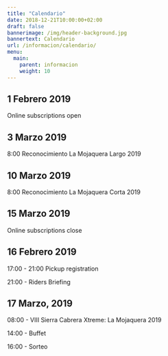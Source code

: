 ```yaml
---
title: "Calendario"
date: 2018-12-21T10:00:00+02:00
draft: false
bannerimage: /img/header-background.jpg
bannertext: Calendario
url: /informacion/calendario/
menu:
  main:
    parent: informacion
    weight: 10
---
```

    
## 1 Febrero 2019
 
Online subscriptions open

## 3 Marzo 2019
 
8:00 Reconocimiento La Mojaquera Largo 2019

## 10 Marzo 2019
 
8:00 Reconocimiento La Mojaquera Corta 2019

## 15 Marzo 2019
 
Online subscriptions close

## 16 Febrero 2019
 
17:00 - 21:00 Pickup registration

21:00 - Riders Briefing

## 17 Marzo, 2019

08:00 - VIII Sierra Cabrera Xtreme: La Mojaquera 2019

14:00 - Buffet

16:00 - Sorteo
